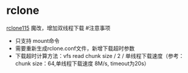# rclone
[rclone115](https://github.com/gaoyb7/rclone-release) 魔改，增加双线程下载
#注意事项
* 只支持 mount命令
* 需要重新生成rclone.conf文件，新增下载超时参数
* 下载超时计算方法：vfs read chunk size / 2 / 单线程下载速度（参考：chunk size：64,单线程下载速度 8M/s, timeout为20s）
